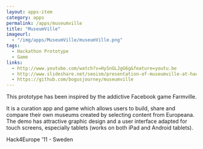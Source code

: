 ```yaml
---
layout: apps-item
category: apps
permalink: /apps/museumville
title: "MuseumVille"
imageurl:
  - "/img/apps/MuseumVille/museumVille.png"
tags:
  - Hackathon Prototype
  - Game
links:
  - http://www.youtube.com/watch?v=HySnGLJgG6g&feature=youtu.be
  - http://www.slideshare.net/seoism/presentation-of-museumville-at-hack4europe-8429998
  - https://github.com/bogusjourney/museumville
---
```


This prototype has been inspired by the addictive Facebook game Farmville.

 It is a curation app and game which allows users to build, share and compare their own museums created by selecting content from Europeana. The demo has attractive graphic design and a user interface adapted for touch screens, especially tablets (works on both iPad and Android tablets).

 Hack4Europe '11 - Sweden

